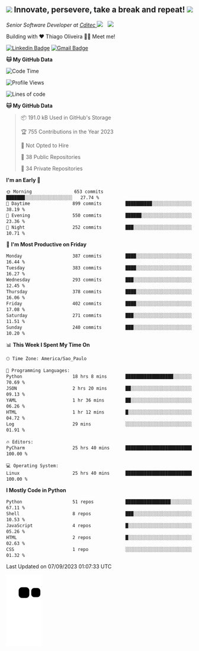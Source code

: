 <h2><img src="https://emojis.slackmojis.com/emojis/images/1531849430/4246/blob-sunglasses.gif?1531849430" width="30"/> Innovate, persevere, take a break and repeat! <img src="https://media.giphy.com/media/12oufCB0MyZ1Go/giphy.gif" width="50"></h2>
<img align='right' src="https://media.giphy.com/media/M9gbBd9nbDrOTu1Mqx/giphy.gif" width="230">
<p><em>Senior Software Developer at <a href="https://www.cditec.com.br/">Cditec
</a><img src="https://media.giphy.com/media/WUlplcMpOCEmTGBtBW/giphy.gif" width="30"> 
</em></p>



Building with ❤️ Thiago Oliveira 👋🏽 Meet me!

[![Linkedin Badge](https://img.shields.io/badge/-Thiago-blue?style=flat-square&logo=Linkedin&logoColor=white&link=https://www.linkedin.com/in/tgmarinho/)](https://www.linkedin.com/in/thiagoceconelo/) 
[![Gmail Badge](https://img.shields.io/badge/-thiceconelo@gmail.com-c14438?style=flat-square&logo=Gmail&logoColor=white&link=mailto:thiceconelo@gmail.com)](mailto:thiceconelo@gmail.com)

</em></p>

<!-- <span style="height ">
![Anurag's GitHub stats](https://github-readme-stats.vercel.app/api?username=arthurspk&show_icons=true&theme=tokyonight)
</span> -->

**🐱 My GitHub Data** 
<!--START_SECTION:waka-->
![Code Time](http://img.shields.io/badge/Code%20Time-569%20hrs%2046%20mins-blue)

![Profile Views](http://img.shields.io/badge/Profile%20Views-0-blue)

![Lines of code](https://img.shields.io/badge/From%20Hello%20World%20I%27ve%20Written-3.7%20million%20lines%20of%20code-blue)

**🐱 My GitHub Data** 

> 📦 191.0 kB Used in GitHub's Storage 
 > 
> 🏆 755 Contributions in the Year 2023
 > 
> 🚫 Not Opted to Hire
 > 
> 📜 38 Public Repositories 
 > 
> 🔑 34 Private Repositories 
 > 
**I'm an Early 🐤** 

```text
🌞 Morning                653 commits         ███████░░░░░░░░░░░░░░░░░░   27.74 % 
🌆 Daytime                899 commits         ██████████░░░░░░░░░░░░░░░   38.19 % 
🌃 Evening                550 commits         ██████░░░░░░░░░░░░░░░░░░░   23.36 % 
🌙 Night                  252 commits         ███░░░░░░░░░░░░░░░░░░░░░░   10.71 % 
```
📅 **I'm Most Productive on Friday** 

```text
Monday                   387 commits         ████░░░░░░░░░░░░░░░░░░░░░   16.44 % 
Tuesday                  383 commits         ████░░░░░░░░░░░░░░░░░░░░░   16.27 % 
Wednesday                293 commits         ███░░░░░░░░░░░░░░░░░░░░░░   12.45 % 
Thursday                 378 commits         ████░░░░░░░░░░░░░░░░░░░░░   16.06 % 
Friday                   402 commits         ████░░░░░░░░░░░░░░░░░░░░░   17.08 % 
Saturday                 271 commits         ███░░░░░░░░░░░░░░░░░░░░░░   11.51 % 
Sunday                   240 commits         ███░░░░░░░░░░░░░░░░░░░░░░   10.20 % 
```


📊 **This Week I Spent My Time On** 

```text
🕑︎ Time Zone: America/Sao_Paulo

💬 Programming Languages: 
Python                   18 hrs 8 mins       ██████████████████░░░░░░░   70.69 % 
JSON                     2 hrs 20 mins       ██░░░░░░░░░░░░░░░░░░░░░░░   09.13 % 
YAML                     1 hr 36 mins        ██░░░░░░░░░░░░░░░░░░░░░░░   06.26 % 
HTML                     1 hr 12 mins        █░░░░░░░░░░░░░░░░░░░░░░░░   04.72 % 
Log                      29 mins             ░░░░░░░░░░░░░░░░░░░░░░░░░   01.91 % 

🔥 Editors: 
PyCharm                  25 hrs 40 mins      █████████████████████████   100.00 % 

💻 Operating System: 
Linux                    25 hrs 40 mins      █████████████████████████   100.00 % 
```

**I Mostly Code in Python** 

```text
Python                   51 repos            █████████████████░░░░░░░░   67.11 % 
Shell                    8 repos             ███░░░░░░░░░░░░░░░░░░░░░░   10.53 % 
JavaScript               4 repos             █░░░░░░░░░░░░░░░░░░░░░░░░   05.26 % 
HTML                     2 repos             █░░░░░░░░░░░░░░░░░░░░░░░░   02.63 % 
CSS                      1 repo              ░░░░░░░░░░░░░░░░░░░░░░░░░   01.32 % 
```




 Last Updated on 07/09/2023 01:07:33 UTC
<!--END_SECTION:waka-->

![Snake animation](https://github.com/rafaballerini/rafaballerini/blob/output/github-contribution-grid-snake.svg)


<!---
ceconelo/ceconelo is a ✨ special ✨ repository because its `README.md` (this file) appears on your GitHub profile.
You can click the Preview link to take a look at your changes.
--->
